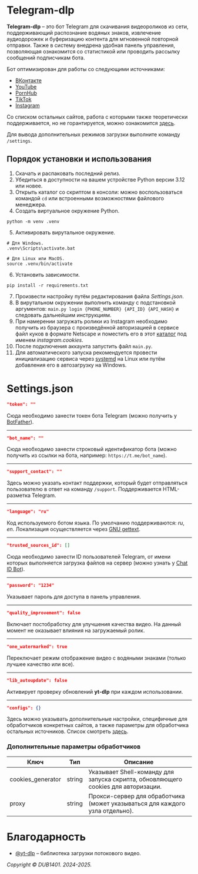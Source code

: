 # Telegram-dlp
**Telegram-dlp** – это бот Telegram для скачивания видеороликов из сети, поддерживающий распознание водяных знаков, извлечение аудиодорожек и буферизацию контента для мгновенной повторной отправки. Также в систему внедрена удобная панель управления, позволяющая ознакомится со статистикой или проводить рассылку сообщений подписчикам бота.

Бот оптимизирован для работы со следующими источниками:
* [ВКонтакте](https://vk.com/)
* [YouTube](https://www.youtube.com/)
* [PornHub](https://www.pornhub.com/)
* [TikTok](https://www.tiktok.com/)
* [Instagram](https://www.instagram.com/)

Со списком остальных сайтов, работа с которыми также теоретически поддерживается, но не горантируется, можно ознакомится [здесь](https://github.com/yt-dlp/yt-dlp).

Для вывода дополнительных режимов загрузки выполните команду `/settings`.

## Порядок установки и использования
1. Скачать и распаковать последний релиз.
2. Убедиться в доступности на вашем устройстве Python версии 3.12 или новее.
3. Открыть каталог со скриптом в консоли: можно воспользоваться командой `cd` или встроенными возможностями файлового менеджера.
4. Создать виртуальное окружение Python.
```
python -m venv .venv
```
5. Активировать вирутальное окружение. 
```Shell
# Для Windows.
.venv\Scripts\activate.bat

# Для Linux или MacOS.
source .venv/bin/activate
```
6. Установить зависимости.
```
pip install -r requirements.txt
```
7. Произвести настройку путём редактирования файла _Settings.json_.
8. В вирутальном окружении выполнить команду с подстановкой аргументов: `main.py login {PHONE_NUMBER} {API_ID} {API_HASH}` и следовать дальнейшим инструкциям.
9. При намерении загружать ролики из Instagram необходимо получить из браузера с произведённой авторизацией в сервисе файл куков в формате Netscape и поместить его в этот [каталог](yt-dlp) под именем _instagram.cookies_. 
10. После подключения аккаунта запустить файл `main.py`. 
11. Для автоматического запуска рекомендуется провести инициализацию сервиса через [systemd](systemd/README.md) на Linux или путём добавления его в автозагрузку на Windows.

# Settings.json
```JSON
"token": ""
```
Сюда необходимо занести токен бота Telegram (можно получить у [BotFather](https://t.me/BotFather)).
___
```JSON
"bot_name": ""
```
Сюда необходимо занести строковый идентификатор бота (можно получить из ссылки на бота, например: `https://t.me/bot_name`).
___
```JSON
"support_contact": ""
```
Здесь можно указать контакт поддержки, который будет отправляться пользователю в ответ на команду `/support`. Поддерживается HTML-разметка Telegram.
___
```JSON
"language": "ru"
```
Код используемого ботом языка. По умолчанию поддерживаются: _ru_, _en_. Локализация осуществляется через [GNU gettext](https://www.gnu.org/software/gettext/manual/gettext.html).
___
```JSON
"trusted_sources_id": []
```
Сюда необходимо занести ID пользователей Telegram, от имени которых выполняется загрузка файлов на сервер (можно узнать у [Chat ID Bot](https://t.me/chat_id_echo_bot)).
___
```JSON
"password": "1234"
```
Указывает пароль для доступа в панель управления.
___
```JSON
"quality_improvement": false
```
Включает постобработку для улучшения качества видео. На данный момент не оказывает влияния на загружаемый ролик.
___
```JSON
"one_watermarked": true
```
Переключает режим отображение видео с водяными знаками (только лучшее качество или все).
___
```JSON
"lib_autoupdate": false
```
Активирует проверку обновлений **yt-dlp** при каждом использовании.
___
```JSON
"configs": {}
```
Здесь можно указывать дополнительные настройки, специфичные для обработчиков конкретных сайтов, а также параметры для обработчика остальных источников. Список смотреть [здесь](/Source/Core/__init__.py).

### Дополнительные параметры обработчиков
| **Ключ**          | **Тип** | **Описание**                                                                       |
|-------------------|---------|------------------------------------------------------------------------------------|
| cookies_generator | string  | Указывает Shell-команду для запуска скрипта, обновляющего cookies для авторизации. |
| proxy             | string  | Прокси-сервер для обработчика (может указываться для каждого узла отдельно).       |

# Благодарность
* [@yt-dlp](https://github.com/yt-dlp) – библиотека загрузки потокового видео.

_Copyright © DUB1401. 2024-2025._